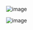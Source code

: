 ![image](https://github.com/CarlosJimenez2003/M05_UML/assets/145457166/ff6eb574-1fe0-4d87-8cd5-86123ce2cedd)

![image](https://github.com/CarlosJimenez2003/M05_UML/assets/145457166/fb148fc9-ef43-4dbf-a8d2-54625775ab25)
